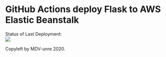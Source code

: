 # GitHub Actions deploy Flask to AWS Elastic Beanstalk




Status of Last Deployment:<br>
<img src="https://github.com/MDV-unre/github-actions/workflows/my-first-CI/CD-action/badge.svg?branch=master"><br>


Copyleft by MDV-unre 2020.
